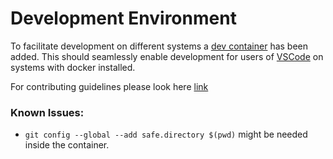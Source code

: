 # Development Environment

To facilitate development on different systems a [dev container](https://containers.dev/) has been added. This should seamlessly enable development for users of [VSCode](https://code.visualstudio.com/docs/devcontainers/containers) on systems with docker installed.

For contributing guidelines please look here [link](../CONTRIBUTING.md)

### Known Issues:

- `git config --global --add safe.directory $(pwd)` might be needed inside the container.
